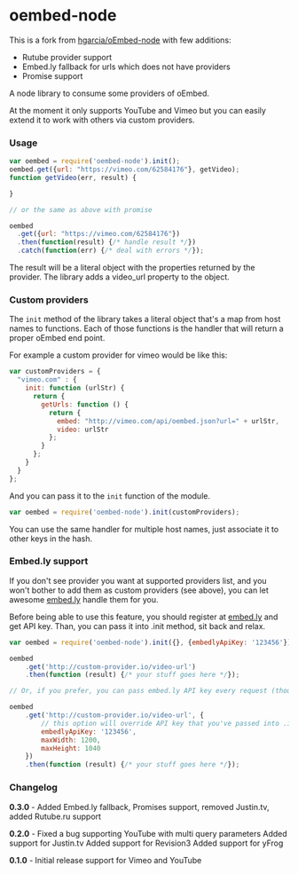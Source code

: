 oembed-node
===========

This is a fork from [hgarcia/oEmbed-node](https://github.com/hgarcia/oEmbed-node) with few additions:

* Rutube provider support
* Embed.ly fallback for urls which does not have providers
* Promise support

A node library to consume some providers of oEmbed.

At the moment it only supports YouTube and Vimeo but you can easily extend it to work with others via custom providers.

### Usage

```javascript
var oembed = require('oembed-node').init();
oembed.get({url: "https://vimeo.com/62584176"}, getVideo);
function getVideo(err, result) {

}

// or the same as above with promise

oembed
  .get({url: "https://vimeo.com/62584176"})
  .then(function(result) {/* handle result */})
  .catch(function(err) {/* deal with errors */});
```

The result will be a literal object with the properties returned by the provider. The library adds a video_url property to the object.

### Custom providers

The `init` method of the library takes a literal object that's a map from host names to functions. Each of those functions is the handler that will return a proper oEmbed end point.

For example a custom provider for vimeo would be like this:

```javascript
var customProviders = {
  "vimeo.com" : {
    init: function (urlStr) {
      return {
        getUrls: function () {
          return {
            embed: "http://vimeo.com/api/oembed.json?url=" + urlStr,
            video: urlStr
          };
        }
      };
    }
  }
};
```

And you can pass it to the `init` function of the module.

```javascript
var oembed = require('oembed-node').init(customProviders);
```

You can use the same handler for multiple host names, just associate it to other keys in the hash.

### Embed.ly support

If you don't see provider you want at supported providers list, and you won't bother to add them as custom providers (see above), you can let awesome [embed.ly](http://embed.ly) handle them for you.

Before being able to use this feature, you should register at [embed.ly](http://embed.ly) and get API key. Than, you can pass it into .init method, sit back and relax.

```javascript
var oembed = require('oembed-node').init({}, {embedlyApiKey: '123456'});

oembed
    .get('http://custom-provider.io/video-url')
    .then(function (result) {/* your stuff goes here */});

// Or, if you prefer, you can pass embed.ly API key every request (though I don't know why you should want to do this):

oembed
    .get('http://custom-provider.io/video-url', {
        // this option will override API key that you've passed into .init method, if any
        embedlyApiKey: '123456',
        maxWidth: 1200,
        maxHeight: 1040
    })
    .then(function (result) {/* your stuff goes here */});
```


### Changelog

**0.3.0** - Added Embed.ly fallback, Promises support, removed Justin.tv, added Rutube.ru support

**0.2.0** - Fixed a bug supporting YouTube with multi query parameters
Added support for Justin.tv
Added support for Revision3
Added support for yFrog

**0.1.0** - Initial release support for Vimeo and YouTube
